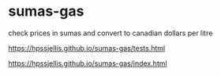 # sumas-gas
check prices in sumas and convert to canadian dollars per litre



https://hpssjellis.github.io/sumas-gas/tests.html


https://hpssjellis.github.io/sumas-gas/index.html
